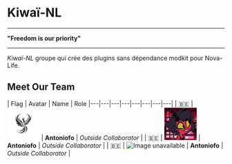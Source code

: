 # Kiwaï-NL
---

**"Freedom is our priority"**

---

_Kiwaï-NL_ groupe qui crée des plugins sans dépendance modkit pour Nova-Life.

## Meet Our Team

| Flag | Avatar | Name | Role 
|---|---|---|---|---|---|---|---|
| 🇧🇪 | <img src="https://github.com/BelgiansDev/.github/blob/main/images/Anorix.png" height="75px" alt="Image unavailable"> | **Antoniofo** | *Outside Collaborator* |
| 🇧🇪 | <img src="https://github.com/BelgiansDev/.github/blob/main/images/MillieRobo.png" height="75px" alt="Image unavailable"> | **Antoniofo** | *Outside Collaborator* |
| 🇧🇪 | <img src="https://github.com/BelgiansDev/.github/blob/main/images/tronix.jpg" height="75px" alt="Image unavailable"> | **Antoniofo** | *Outside Collaborator* |


